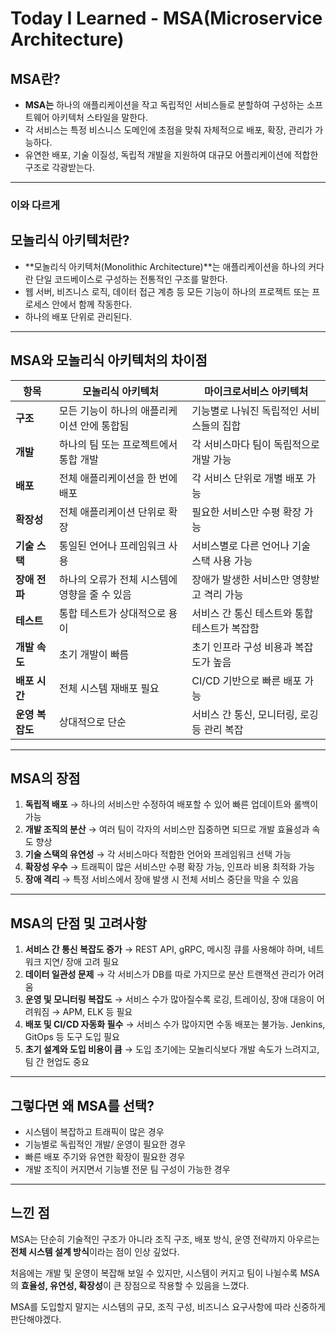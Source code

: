 # Today I Learned - MSA(Microservice Architecture)

## MSA란?

- **MSA는** 하나의 애플리케이션을 작고 독립적인 서비스들로 분할하여 구성하는 소프트웨어 아키텍처 스타일을 말한다.
- 각 서비스는 특정 비스니스 도메인에 초점을 맞춰 자체적으로 배포, 확장, 관리가 가능하다.
- 유연한 배포, 기술 이질성, 독립적 개발을 지원하여 대규모 어플리케이션에 적합한 구조로 각광받는다.

---

### 이와 다르게
## 모놀리식 아키텍처란?

- **모놀리식 아키텍처(Monolithic Architecture)**는 애플리케이션을 하나의 커다란 단일 코드베이스로 구성하는 전통적인 구조를 말한다.
- 웹 서버, 비즈니스 로직, 데이터 접근 계층 등 모든 기능이 하나의 프로젝트 또는 프로세스 안에서 함께 작동한다.
- 하나의 배포 단위로 관리된다.

---

## MSA와 모놀리식 아키텍처의 차이점


| 항목           | 모놀리식 아키텍처                                | 마이크로서비스 아키텍처                          |
|----------------|--------------------------------------------------|--------------------------------------------------|
| **구조**       | 모든 기능이 하나의 애플리케이션 안에 통합됨     | 기능별로 나눠진 독립적인 서비스들의 집합        |
| **개발**       | 하나의 팀 또는 프로젝트에서 통합 개발           | 각 서비스마다 팀이 독립적으로 개발 가능         |
| **배포**       | 전체 애플리케이션을 한 번에 배포                | 각 서비스 단위로 개별 배포 가능                 |
| **확장성**     | 전체 애플리케이션 단위로 확장                   | 필요한 서비스만 수평 확장 가능                  |
| **기술 스택**  | 통일된 언어나 프레임워크 사용                   | 서비스별로 다른 언어나 기술 스택 사용 가능     |
| **장애 전파**  | 하나의 오류가 전체 시스템에 영향을 줄 수 있음  | 장애가 발생한 서비스만 영향받고 격리 가능       |
| **테스트**     | 통합 테스트가 상대적으로 용이                   | 서비스 간 통신 테스트와 통합 테스트가 복잡함   |
| **개발 속도**  | 초기 개발이 빠름                                | 초기 인프라 구성 비용과 복잡도가 높음           |
| **배포 시간**  | 전체 시스템 재배포 필요                         | CI/CD 기반으로 빠른 배포 가능                   |
| **운영 복잡도**| 상대적으로 단순                                 | 서비스 간 통신, 모니터링, 로깅 등 관리 복잡     |

---

## MSA의 장점
1. **독립적 배포**
→ 하나의 서비스만 수정하여 배포할 수 있어 빠른 업데이트와 롤백이 가능
2. **개발 조직의 분산**
→ 여러 팀이 각자의 서비스만 집중하면 되므로 개발 효율성과 속도 향상
3. **기술 스택의 유연성**
→ 각 서비스마다 적합한 언어와 프레임워크 선택 가능
4. **확장성 우수**
→ 트래픽이 많은 서비스만 수평 확장 가능, 인프라 비용 최적화 가능
5. **장애 격리**
→ 특정 서비스에서 장애 발생 시 전체 서비스 중단을 막을 수 있음

---

## MSA의 단점 및 고려사항
1. **서비스 간 통신 복잡도 증가**
→ REST API, gRPC, 메시징 큐를 사용해야 하며, 네트워크 지연/ 장애 고려 필요 
2. **데이터 일관성 문제**
→ 각 서비스가 DB를 따로 가지므로 분산 트랜잭션 관리가 어려움
3. **운영 및 모니터링 복잡도**
→ 서비스 수가 많아질수록 로깅, 트레이싱, 장애 대응이 어려워짐 → APM, ELK 등 필요 
4. **배포 및 CI/CD 자동화 필수**
→ 서비스 수가 많아지면 수동 배포는 불가능. Jenkins, GitOps 등 도구 도입 필요 
5. **초기 설계와 도입 비용이 큼**
→ 도입 초기에는 모놀리식보다 개발 속도가 느려지고, 팀 간 현업도 중요

--- 

## 그렇다면 왜 MSA를 선택?
- 시스템이 복잡하고 트래픽이 많은 경우
- 기능별로 독립적인 개발/ 운영이 필요한 경우
- 빠른 배포 주기와 유연한 확장이 필요한 경우
- 개발 조직이 커지면서 기능별 전문 팀 구성이 가능한 경우

--- 

## 느낀 점
MSA는 단순히 기술적인 구조가 아니라 조직 구조, 배포 방식, 운영 전략까지 아우르는 **전체 시스템 설계 방식**이라는 점이 인상 깊었다.

처음에는 개발 및 운영이 복잡해 보일 수 있지만, 시스템이 커지고 팀이 나뉠수록 MSA의 **효율성, 유연성, 확장성**이 큰 장점으로 작용할 수 있음을 느꼈다.

MSA를 도입할지 말지는 시스템의 규모, 조직 구성, 비즈니스 요구사항에 따라 신중하게 판단해야겠다.